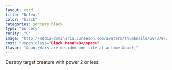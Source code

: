 ```yaml
---
layout: card
title: "Defeat"
color: "black"
categories: sorcery black
type: "Sorcery"
rarity: "C"
image: "http://media-dominaria.cursecdn.com/avatars/thumbnails/68/379/200/283/635618463684161979.png"
cost: "<span class="Black Mana">B</span>"
flavor: "&quot;Wars are decided one life at a time.&quot;"
---
```


Destroy target creature with power 2 or less.
